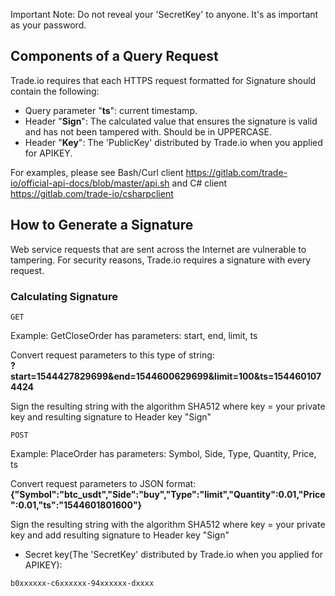 Important Note: Do not reveal your 'SecretKey' to anyone. It's as important as your password.

## Components of a Query Request

Trade.io requires that each HTTPS request formatted for Signature should contain the following:

* Query parameter "<b>ts</b>": current timestamp.
* Header "<b>Sign</b>": The calculated value that ensures the signature is valid and has not been tampered with. Should be in UPPERCASE.
* Header "<b>Key</b>": The 'PublicKey' distributed by Trade.io when you applied for APIKEY.

For examples, please see Bash/Curl client https://gitlab.com/trade-io/official-api-docs/blob/master/api.sh and
C# client https://gitlab.com/trade-io/csharpclient


## How to Generate a Signature

Web service requests that are sent across the Internet are vulnerable to tampering. For security reasons,  Trade.io requires a signature with every request.



### Calculating Signature

```
GET
```
Example:  GetCloseOrder has parameters: start, end, limit, ts

Convert request parameters to this type of string:<br>
<b>?start=1544427829699&end=1544600629699&limit=100&ts=1544601074424</b>

Sign the resulting string with the algorithm SHA512
where key = your private key and resulting signature to Header key "Sign"

```
POST
```
Example:  PlaceOrder has parameters: Symbol, Side, Type, Quantity, Price, ts

Convert request parameters to JSON format:<br>
<b>{"Symbol":"btc_usdt","Side":"buy","Type":"limit","Quantity":0.01,"Price":0.01,"ts":"1544601801600"}</b>

Sign the resulting string with the algorithm SHA512
where key = your private key and add resulting signature to Header key "Sign"


*  Secret key(The 'SecretKey' distributed by Trade.io when you applied for APIKEY):

```
b0xxxxxx-c6xxxxxx-94xxxxxx-dxxxx
```


